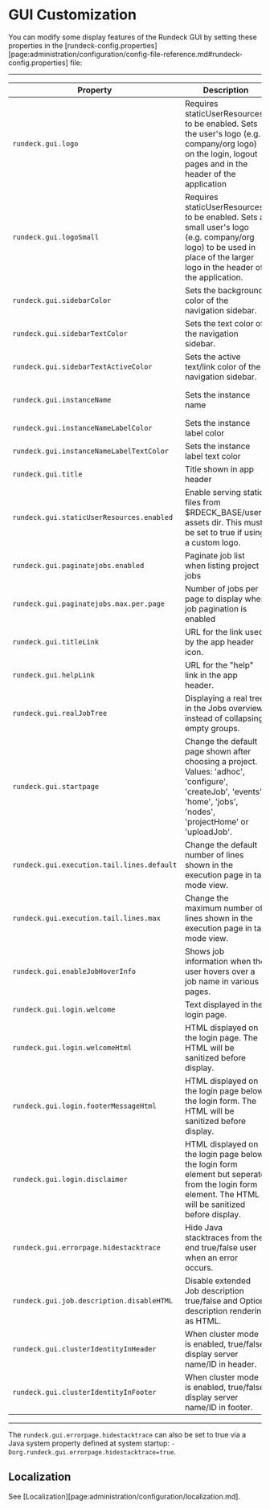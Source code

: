 # GUI Customization

You can modify some display features of the Rundeck GUI by setting
these properties in the [rundeck-config.properties][page:administration/configuration/config-file-reference.md#rundeck-config.properties] file:

---

| **Property**                               | **Description**                                                                                                                                                       | **Example**                                   | **Since** |
| ------------------------------------------ | --------------------------------------------------------------------------------------------------------------------------------------------------------------------- | --------------------------------------------- | --------- |
| `rundeck.gui.logo`                         | Requires staticUserResources to be enabled. Sets the user's logo (e.g. company/org logo) on the login, logout pages and in the header of the application              | 'rundeck.png'                                 | 3.0.1     |
| `rundeck.gui.logoSmall`                    | Requires staticUserResources to be enabled. Sets a small user's logo (e.g. company/org logo) to be used in place of the larger logo in the header of the application. | 'rundeck.small.png'                           | 3.0.1     |
| `rundeck.gui.sidebarColor`                 | Sets the background color of the navigation sidebar.                                                                                                                  | '#2910f8'                                     | 3.0.2     |
| `rundeck.gui.sidebarTextColor`             | Sets the text color of the navigation sidebar.                                                                                                                        | '#fffdfa'                                     | 3.0.2     |
| `rundeck.gui.sidebarTextActiveColor`       | Sets the active text/link color of the navigation sidebar.                                                                                                            | '#000000'                                     | 3.0.2     |
| `rundeck.gui.instanceName`                 | Sets the instance name                                                                                                                                                | 'Ops Management Console> Prod', 'Ops Staging' | 3.0.3     |
| `rundeck.gui.instanceNameLabelColor`       | Sets the instance label color                                                                                                                                         | '#2910f8'                                     | 3.0.3     |
| `rundeck.gui.instanceNameLabelTextColor`   | Sets the instance label text color                                                                                                                                    | '#64fe31'                                     | 3.0.3     |
| `rundeck.gui.title`                        | Title shown in app header                                                                                                                                             | Test App                                      | 2.x       |
| `rundeck.gui.staticUserResources.enabled`  | Enable serving static files from \$RDECK_BASE/user-assets dir. This must be set to true if using a custom logo.                                                       | true                                          | 2.x       |
| `rundeck.gui.paginatejobs.enabled`         | Paginate job list when listing project jobs                                                                                                                           | true                                          | 2.x       |
| `rundeck.gui.paginatejobs.max.per.page`    | Number of jobs per page to display when job pagination is enabled                                                                                                     | true                                          | 2.x       |
| `rundeck.gui.titleLink`                    | URL for the link used by the app header icon.                                                                                                                         | http://rundeck.org                            | 2.x       |
| `rundeck.gui.helpLink`                     | URL for the "help" link in the app header.                                                                                                                            | http://rundeck.org/docs                       | 2.x       |
| `rundeck.gui.realJobTree`                  | Displaying a real tree in the Jobs overview instead of collapsing empty groups.                                                                                       | false (Default: true                          | 2.x       |
| `rundeck.gui.startpage`                    | Change the default page shown after choosing a project. Values: 'adhoc', 'configure', 'createJob', 'events', 'home', 'jobs', 'nodes', 'projectHome' or 'uploadJob'.   | (Default: 'projectHome')                      | 2.x       |
| `rundeck.gui.execution.tail.lines.default` | Change the default number of lines shown in the execution page in tail mode view.                                                                                     | (Default: 20)                                 | 2.x       |
| `rundeck.gui.execution.tail.lines.max`     | Change the maximum number of lines shown in the execution page in tail mode view.                                                                                     | (Default: 100)                                | 2.x       |
| `rundeck.gui.enableJobHoverInfo`           | Shows job information when the user hovers over a job name in various pages.                                                                                          | (Default: true)                               | 2.x       |
| `rundeck.gui.login.welcome`                | Text displayed in the login page.                                                                                                                                     | (Default: blank)                              | 2.x       |
| `rundeck.gui.login.welcomeHtml`            | HTML displayed on the login page. The HTML will be sanitized before display.                                                                                          | (Default: blank)                              | 2.x       |
| `rundeck.gui.login.footerMessageHtml`      | HTML displayed on the login page below the login form. The HTML will be sanitized before display.                                                                     | (Default: blank)                              | 2.x       |
| `rundeck.gui.login.disclaimer`             | HTML displayed on the login page below the login form element but seperate from the login form element. The HTML will be sanitized before display.                    | (Default: blank)                              | 3.0.8     |
| `rundeck.gui.errorpage.hidestacktrace`     | Hide Java stacktraces from the end true/false user when an error occurs.                                                                                              | (Default: false)                              | 2.x       |
| `rundeck.gui.job.description.disableHTML`  | Disable extended Job description true/false and Option description rendering as HTML.                                                                                 | (Default: false)                              | 2.x       |
| `rundeck.gui.clusterIdentityInHeader`      | When cluster mode is enabled, true/false display server name/ID in header.                                                                                            | (Default: false)                              | 2.x       |
| `rundeck.gui.clusterIdentityInFooter`      | When cluster mode is enabled, true/false display server name/ID in footer.                                                                                            | (Default: true)                               | 2.x       |

---

The `rundeck.gui.errorpage.hidestacktrace` can also be set to true via a Java system property defined at system startup:
`-Dorg.rundeck.gui.errorpage.hidestacktrace=true`.

## Localization

See [Localization][page:administration/configuration/localization.md].

